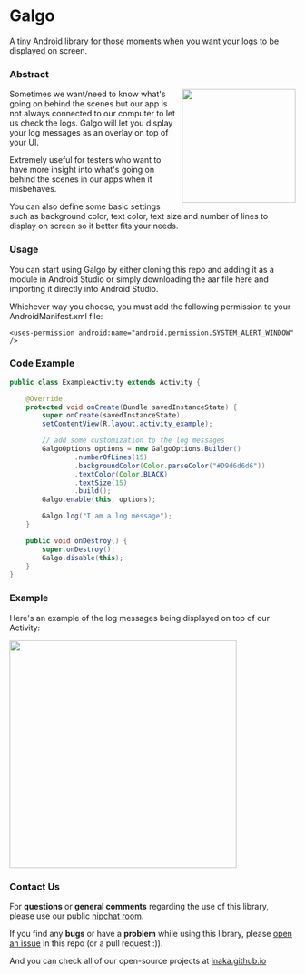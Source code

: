 Galgo
=====
A tiny Android library for those moments when you want your logs to be displayed on screen. 

### Abstract
<img src="http://i59.tinypic.com/eagm6h.png" align="right" style="float:right" height="200" />
Sometimes we want/need to know what's going on behind the scenes but our app is not always connected to our computer to let us check the logs. Galgo will let you display your log messages as an overlay on top of your UI.

Extremely useful for testers who want to have more insight into what's going on behind the scenes in our apps when it misbehaves.

You can also define some basic settings such as background color, text color, text size and number of lines to display on screen so it better fits your needs.

### Usage

You can start using Galgo by either cloning this repo and adding it as a module in Android Studio or simply downloading the aar file here and importing it directly into Android Studio.

Whichever way you choose, you must add the following permission to your AndroidManifest.xml file:

`<uses-permission android:name="android.permission.SYSTEM_ALERT_WINDOW" />`

### Code Example
```java
public class ExampleActivity extends Activity {

    @Override
    protected void onCreate(Bundle savedInstanceState) {
        super.onCreate(savedInstanceState);
        setContentView(R.layout.activity_example);

        // add some customization to the log messages
        GalgoOptions options = new GalgoOptions.Builder()
                .numberOfLines(15)
                .backgroundColor(Color.parseColor("#D9d6d6d6"))
                .textColor(Color.BLACK)
                .textSize(15)
                .build();
        Galgo.enable(this, options);

        Galgo.log("I am a log message");
    }

    public void onDestroy() {
        super.onDestroy();
        Galgo.disable(this);
    }
}
```

### Example
Here's an example of the log messages being displayed on top of our Activity:

<img src="http://i61.tinypic.com/2qw3by0.gif" align="center" style="float:center" height="400" />

### Contact Us
For **questions** or **general comments** regarding the use of this library, please use our public
[hipchat room](https://www.hipchat.com/gpBpW3SsT).

If you find any **bugs** or have a **problem** while using this library, please [open an issue](https://github.com/inaka/galgo/issues/new) in this repo (or a pull request :)).

And you can check all of our open-source projects at [inaka.github.io](http://inaka.github.io)